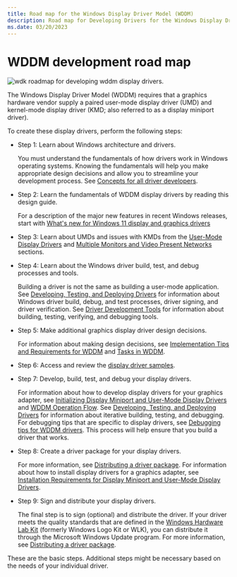 ```yaml
---
title: Road map for the Windows Display Driver Model (WDDM)
description: Road map for Developing Drivers for the Windows Display Driver Model (WDDM)
ms.date: 03/20/2023
---
```


# WDDM development road map

![wdk roadmap for developing wddm display drivers.](images/wdkroadmap-th.png)

The Windows Display Driver Model (WDDM) requires that a graphics hardware vendor supply a paired user-mode display driver (UMD) and kernel-mode display driver (KMD; also referred to as a display miniport driver).

To create these display drivers, perform the following steps:

- Step 1: Learn about Windows architecture and drivers.

  You must understand the fundamentals of how drivers work in Windows operating systems. Knowing the fundamentals will help you make appropriate design decisions and allow you to streamline your development process. See [Concepts for all driver developers](../gettingstarted/concepts-and-knowledge-for-all-driver-developers.md).

- Step 2: Learn the fundamentals of WDDM display drivers by reading this design guide.

  For a description of the major new features in recent Windows releases, start with [What's new for Windows 11 display and graphics drivers](./what-s-new-for-windows-11-display-and-graphics-drivers.md)

- Step 3: Learn about UMDs and issues with KMDs from the [User-Mode Display Drivers](user-mode-display-drivers.md) and [Multiple Monitors and Video Present Networks](multiple-monitors-and-video-present-networks.md) sections.

- Step 4: Learn about the Windows driver build, test, and debug processes and tools.

  Building a driver is not the same as building a user-mode application. See [Developing, Testing, and Deploying Drivers](../develop/getting-started-with-windows-drivers.md) for information about Windows driver build, debug, and test processes, driver signing, and driver verification. See [Driver Development Tools](../devtest/index.md) for information about building, testing, verifying, and debugging tools.

- Step 5: Make additional graphics display driver design decisions.

  For information about making design decisions, see [Implementation Tips and Requirements for WDDM](implementation-tips-and-requirements-for-the-windows-vista-display-dri.md) and [Tasks in WDDM](tasks-in-the-windows-vista-display-driver-model.md).

- Step 6: Access and review the [display driver samples](display-samples.md).

- Step 7: Develop, build, test, and debug your display drivers.

  For information about how to develop display drivers for your graphics adapter, see [Initializing Display Miniport and User-Mode Display Drivers](initializing-display-miniport-and-user-mode-display-drivers.md) and [WDDM Operation Flow](windows-vista-and-later-display-driver-model-operation-flow.md). See [Developing, Testing, and Deploying Drivers](/windows-hardware/drivers) for information about iterative building, testing, and debugging. For debugging tips that are specific to display drivers, see [Debugging tips for WDDM drivers](debugging-tips-for-wddm-drivers.md). This process will help ensure that you build a driver that works.

- Step 8: Create a driver package for your display drivers.

  For more information, see [Distributing a driver package](../develop/distributing-a-driver-package-win8.md). For information about how to install display drivers for a graphics adapter, see [Installation Requirements for Display Miniport and User-Mode Display Drivers](installing-display-miniport-and-user-mode-display-drivers.md).

- Step 9: Sign and distribute your display drivers.

  The final step is to sign (optional) and distribute the driver. If your driver meets the quality standards that are defined in the [Windows Hardware Lab Kit](/windows-hardware/test/hlk/) (formerly Windows Logo Kit or WLK), you can distribute it through the Microsoft Windows Update program. For more information, see [Distributing a driver package](../develop/distributing-a-driver-package-win8.md).

These are the basic steps. Additional steps might be necessary based on the needs of your individual driver.
